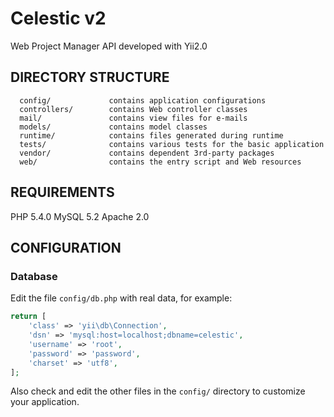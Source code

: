 Celestic v2
================================

Web Project Manager API developed with Yii2.0


DIRECTORY STRUCTURE
-------------------

      config/             contains application configurations
      controllers/        contains Web controller classes
      mail/               contains view files for e-mails
      models/             contains model classes
      runtime/            contains files generated during runtime
      tests/              contains various tests for the basic application
      vendor/             contains dependent 3rd-party packages
      web/                contains the entry script and Web resources

REQUIREMENTS
------------

PHP 5.4.0
MySQL 5.2
Apache 2.0

CONFIGURATION
-------------

### Database

Edit the file `config/db.php` with real data, for example:

```php
return [
    'class' => 'yii\db\Connection',
    'dsn' => 'mysql:host=localhost;dbname=celestic',
    'username' => 'root',
    'password' => 'password',
    'charset' => 'utf8',
];
```

Also check and edit the other files in the `config/` directory to customize your application.
